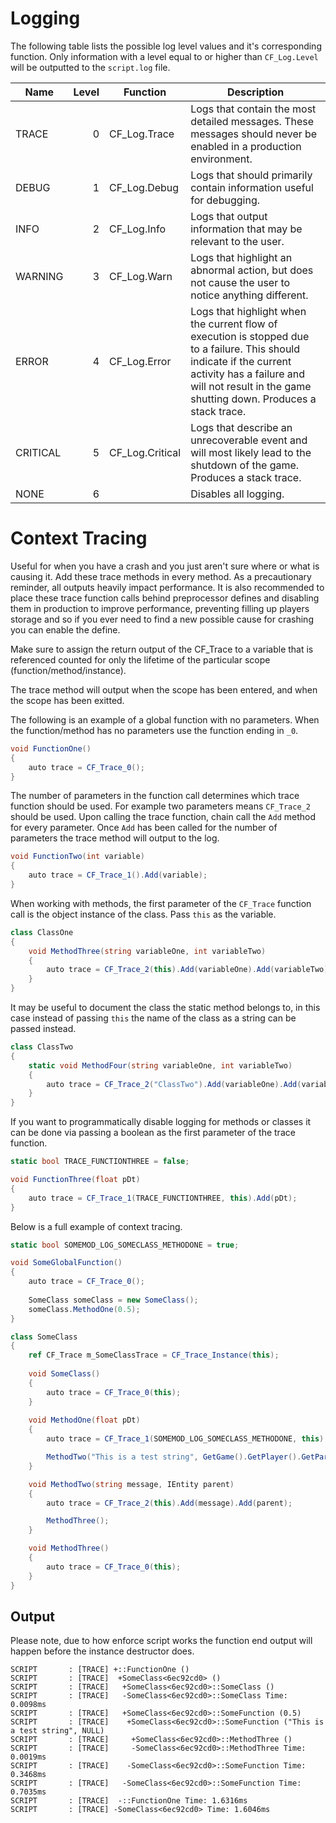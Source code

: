# Logging

The following table lists the possible log level values and it's corresponding function. Only information with a level equal to or higher than `CF_Log.Level` will be outputted to the `script.log` file.

| Name      | Level | Function        | Description                                                                                                                                                                                                           |
| --------- | -----:| ------------    | --------------------------------------------------------------------------------------------------------------------------------------------------------------------------------------------------------------------- |
| TRACE     | 0     | CF_Log.Trace    | Logs that contain the most detailed messages. These messages should never be enabled in a production environment.                                                                                                     |
| DEBUG     | 1     | CF_Log.Debug    | Logs that should primarily contain information useful for debugging.                                                                                                                                                  |
| INFO      | 2     | CF_Log.Info     | Logs that output information that may be relevant to the user.                                                                                                                                                        |
| WARNING   | 3     | CF_Log.Warn     | Logs that highlight an abnormal action, but does not cause the user to notice anything different.                                                                                                                     |
| ERROR     | 4     | CF_Log.Error    | Logs that highlight when the current flow of execution is stopped due to a failure. This should indicate if the current activity has a failure and will not result in the game shutting down. Produces a stack trace. |
| CRITICAL  | 5     | CF_Log.Critical | Logs that describe an unrecoverable event and will most likely lead to the shutdown of the game. Produces a stack trace.                                                                                              |
| NONE      | 6     |                 | Disables all logging.                                                                                                                                                                                                 |

# Context Tracing

Useful for when you have a crash and you just aren't sure where or what is causing it. Add these trace methods in every method. As a precautionary reminder, all outputs heavily impact performance. It is also recommended to place these trace function calls behind preprocessor defines and disabling them in production to improve performance, preventing filling up players storage and so if you ever need to find a new possible cause for crashing you can enable the define.

Make sure to assign the return output of the CF_Trace to a variable that is referenced counted for only the lifetime of the particular scope (function/method/instance). 

The trace method will output when the scope has been entered, and when the scope has been exitted. 

The following is an example of a global function with no parameters. When the function/method has no parameters use the function ending in `_0`. 

```csharp
void FunctionOne()
{
	auto trace = CF_Trace_0();
}
```

The number of parameters in the function call determines which trace function should be used. For example two parameters means `CF_Trace_2` should be used. Upon calling the trace function, chain call the `Add` method for every parameter. Once `Add` has been called for the number of parameters the trace method will output to the log.

```csharp
void FunctionTwo(int variable)
{
	auto trace = CF_Trace_1().Add(variable);
}
```

When working with methods, the first parameter of the `CF_Trace` function call is the object instance of the class. Pass `this` as the variable.

```csharp
class ClassOne
{
	void MethodThree(string variableOne, int variableTwo)
	{
		auto trace = CF_Trace_2(this).Add(variableOne).Add(variableTwo);
	}
}
```

It may be useful to document the class the static method belongs to, in this case instead of passing `this` the name of the class as a string can be passed instead.

```csharp
class ClassTwo
{
	static void MethodFour(string variableOne, int variableTwo)
	{
		auto trace = CF_Trace_2("ClassTwo").Add(variableOne).Add(variableTwo);
	}
}
```

If you want to programmatically disable logging for methods or classes it can be done via passing a boolean as the first parameter of the trace function. 

```csharp
static bool TRACE_FUNCTIONTHREE = false;

void FunctionThree(float pDt)
{
	auto trace = CF_Trace_1(TRACE_FUNCTIONTHREE, this).Add(pDt);
}
```

Below is a full example of context tracing.

```csharp
static bool SOMEMOD_LOG_SOMECLASS_METHODONE = true;

void SomeGlobalFunction()
{
	auto trace = CF_Trace_0();
	
	SomeClass someClass = new SomeClass();
	someClass.MethodOne(0.5);
}

class SomeClass
{
	ref CF_Trace m_SomeClassTrace = CF_Trace_Instance(this);
	
	void SomeClass()
	{
		auto trace = CF_Trace_0(this);
	}
	
	void MethodOne(float pDt)
	{
		auto trace = CF_Trace_1(SOMEMOD_LOG_SOMECLASS_METHODONE, this).Add(pDt);

		MethodTwo("This is a test string", GetGame().GetPlayer().GetParent());
	}

	void MethodTwo(string message, IEntity parent)
	{
		auto trace = CF_Trace_2(this).Add(message).Add(parent);

		MethodThree();
	}

	void MethodThree()
	{
		auto trace = CF_Trace_0(this);
	}
}
```

## Output

Please note, due to how enforce script works the function end output will happen before the instance destructor does.

```
SCRIPT       : [TRACE] +::FunctionOne ()
SCRIPT       : [TRACE]  +SomeClass<6ec92cd0> ()
SCRIPT       : [TRACE]   +SomeClass<6ec92cd0>::SomeClass ()
SCRIPT       : [TRACE]   -SomeClass<6ec92cd0>::SomeClass Time: 0.0098ms
SCRIPT       : [TRACE]   +SomeClass<6ec92cd0>::SomeFunction (0.5)
SCRIPT       : [TRACE]    +SomeClass<6ec92cd0>::SomeFunction ("This is a test string", NULL)
SCRIPT       : [TRACE]     +SomeClass<6ec92cd0>::MethodThree ()
SCRIPT       : [TRACE]     -SomeClass<6ec92cd0>::MethodThree Time: 0.0019ms
SCRIPT       : [TRACE]    -SomeClass<6ec92cd0>::SomeFunction Time: 0.3468ms
SCRIPT       : [TRACE]   -SomeClass<6ec92cd0>::SomeFunction Time: 0.7035ms
SCRIPT       : [TRACE]  -::FunctionOne Time: 1.6316ms
SCRIPT       : [TRACE] -SomeClass<6ec92cd0> Time: 1.6046ms
```
